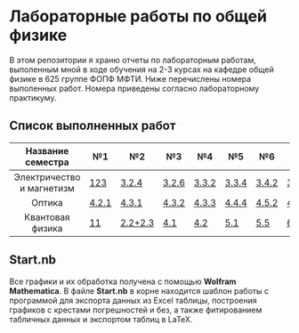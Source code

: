 # Лабораторные работы по общей физике
В этом репозитории я храню отчеты по лабораторным работам, выполенным мной в ходе обучения на 2-3 курсах на кафедре общей физике в 625 группе ФОПФ МФТИ. Ниже перечислены номера выполенных работ. Номера приведены согласно лабораторному практикуму.

## Список выполненных работ

| Название семестра | №1 | №2 | №3 | №4 | №5 | №6 | №7 | №8 |
|:------:|---|---|---|---|---|---|---|---|
| Электричество и магнетизм |[123](https://github.com/Kiarendil/labs/tree/master/3sem/123)|[3.2.4](https://github.com/Kiarendil/labs/tree/master/3sem/324)|[3.2.6](https://github.com/Kiarendil/labs/tree/master/3sem/326)|[3.3.2](https://github.com/Kiarendil/labs/tree/master/3sem/332)|[3.3.4](https://github.com/Kiarendil/labs/tree/master/3sem/334)|[3.4.2](https://github.com/Kiarendil/labs/tree/master/3sem/342)|[3.4.5](https://github.com/Kiarendil/labs/tree/master/3sem/345)|[3.6.1](https://github.com/Kiarendil/labs/tree/master/3sem/361)|
|Оптика|[4.2.1](https://github.com/Kiarendil/labs/tree/master/4sem/421)|[4.3.1](https://github.com/Kiarendil/labs/tree/master/4sem/431)|[4.3.2](https://github.com/Kiarendil/labs/tree/master/4sem/432)|[4.3.3](https://github.com/Kiarendil/labs/tree/master/4sem/433)|[4.4.4](https://github.com/Kiarendil/labs/tree/master/4sem/444)|[4.5.2](https://github.com/Kiarendil/labs/tree/master/4sem/452)|[4.7.2](https://github.com/Kiarendil/labs/tree/master/4sem/472)|[4.7.3](https://github.com/Kiarendil/labs/tree/master/4sem/473)|
|Квантовая физика|[11](https://github.com/Kiarendil/labs/tree/master/5sem/41)|[2.2+2.3](https://github.com/Kiarendil/labs/tree/master/5sem/22)|[4.1](https://github.com/Kiarendil/labs/tree/master/5sem/41)|[4.2](https://github.com/Kiarendil/labs/tree/master/5sem/42)| [5.1](https://github.com/Kiarendil/labs/tree/master/5sem/51)|[5.5](https://github.com/Kiarendil/labs/tree/master/5sem/55)| [6.1](https://github.com/Kiarendil/labs/tree/master/5sem/61)|[10.4](https://github.com/Kiarendil/labs/tree/master/5sem/104)|

## Start.nb

Все графики и их обработка получена с помощью __Wolfram Mathematica__.
В файле __Start.nb__ в корне находится шаблон работы с программой для экспорта данных из Excel таблицы, построения графиков с крестами погрешностей и без, а также фитированием табличных данных и экспортом таблиц в LaTeX.